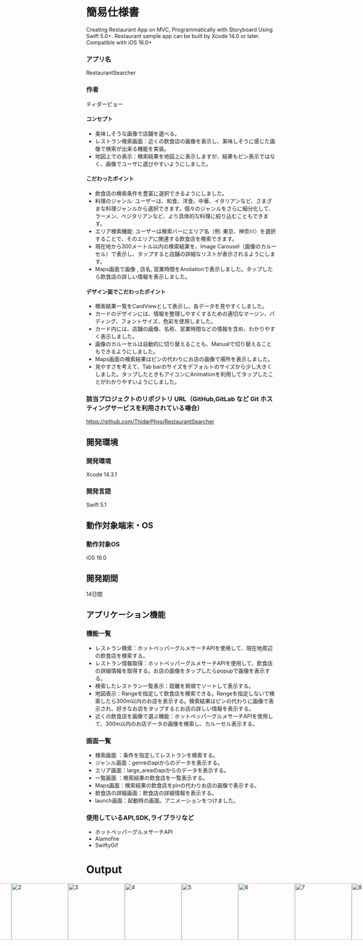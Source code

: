 # 簡易仕様書
Creating Restaurant App on MVC, Programmatically with Storyboard Using Swift 5.0+. Restaurant sample app can be built by Xcode 14.0 or later. Compatible with iOS 16.0+

### アプリ名
RestaurantSearcher

### 作者
ティダーピョー

#### コンセプト
- 美味しそうな画像で店舗を選べる。
- レストラン検索画面：近くの飲食店の画像を表示し、美味しそうに感じた画像で検索が出来る機能を実装。
- 地図上での表示：検索結果を地図上に表示しますが、結果もピン表示ではなく、画像でユーザに選びやすいようにしました。

#### こだわったポイント
- 飲食店の検索条件を豊富に選択できるようにしました。
- 料理のジャンル: ユーザーは、和食、洋食、中華、イタリアンなど、さまざまな料理ジャンルから選択できます。個々のジャンルをさらに細分化して、ラーメン、ベジタリアンなど、より具体的な料理に絞り込むこともできます。
- エリア検索機能: ユーザーは検索バーにエリア名（例: 東京、神奈川）を選択することで、そのエリアに関連する飲食店を検索できます。
- 現在地から300メートル以内の検索結果を、Image Carousel（画像のカルーセル）で表示し、タップすると店舗の詳細なリストが表示されるようにします。
- Maps画面で画像 , 店名, 営業時間をAnotationで表示しました。タップしたら飲食店の詳しい情報を表示しました。

####  デザイン面でこだわったポイント
- 検索結果一覧をCardViewとして表示し、各データを見やすくしました。
- カードのデザインには、情報を整理しやすくするための適切なマージン、パディング、フォントサイズ、色彩を使用しました。
- カード内には、店舗の画像、名称、営業時間などの情報を含め、わかりやすく表示しました。
- 画像のカルーセルは自動的に切り替えることも、Manualで切り替えることもできるようにしました。
- Maps画面の検索結果はピンの代わりにお店の画像で場所を表示しました。
- 見やすさを考えて、Tab barのサイズをデフォルトのサイズから少し大きくしました。タップしたときもアイコンにAnimationを利用してタップしたことがわかりやすいようにしました。

### 該当プロジェクトのリポジトリ URL（GitHub,GitLab など Git ホスティングサービスを利用されている場合）
https://github.com/ThidarPhyo/RestaurantSearcher

## 開発環境
### 開発環境
Xcode 14.3.1

### 開発言語
Swift 5.1

## 動作対象端末・OS
### 動作対象OS
iOS 16.0

## 開発期間
14日間

## アプリケーション機能

### 機能一覧
- レストラン検索：ホットペッパーグルメサーチAPIを使用して、現在地周辺の飲食店を検索する。
- レストラン情報取得：ホットペッパーグルメサーチAPIを使用して、飲食店の詳細情報を取得する。お店の画像をタップしたらpopupで画像を表示する。
- 検索したレストラン一覧表示：距離を昇順でソートして表示する。
- 地図表示：Rangeを指定して飲食店を検索できる。Rangeを指定しないで検索したら300m以内のお店を表示する。検索結果はピンの代わりに画像で表示され、好きなお店をタップするとお店の詳しい情報を表示する。
- 近くの飲食店を画像で選ぶ機能：ホットペッパーグルメサーチAPIを使用して、300m以内のお店データの画像を検索し、カルーセル表示する。

### 画面一覧
- 検索画面 ：条件を指定してレストランを検索する。
- ジャンル画面：genreのapiからのデータを表示する。
- エリア画面：large_areaのapiからのデータを表示する。
- 一覧画面 ：検索結果の飲食店を一覧表示する。
- Maps画面：検索結果の飲食店をpinの代わりお店の画像で表示する。
- 飲食店の詳細画面：飲食店の詳細情報を表示する。
- launch画面：起動時の画面。アニメーションをつけました。

### 使用しているAPI,SDK,ライブラリなど
- ホットペッパーグルメサーチAPI
- Alamofire
- SwiftyGif

# Output
<div style="display: flex; justify-content: center;">
  <div style="display: flex;">
    <img width="150" alt="1" src="https://github.com/ThidarPhyo/RestaurantSearcher/assets/46513687/1c8edfa5-0790-4983-aff5-05d9530bcd70">
    <img width="150" alt="2" src="https://github.com/ThidarPhyo/RestaurantSearcher/assets/46513687/9cc0c4be-330c-48a5-ae32-eaf1453ac0a4">
  </div>
  <div style="display: flex;">
    <img width="150" alt="3" src="https://github.com/ThidarPhyo/RestaurantSearcher/assets/46513687/2dd8b4fe-3565-4d2f-a666-7258944fa29c">
    <img width="150" alt="4" src="https://github.com/ThidarPhyo/RestaurantSearcher/assets/46513687/15441d28-1e3a-429e-8cea-b73dc0762125">
  </div>
  
  <div style="display: flex;">
    <img width="150" alt="5" src="https://github.com/ThidarPhyo/RestaurantSearcher/assets/46513687/127971e1-73f8-46f0-9f12-f503b136b969">
    <img width="150" alt="6" src="https://github.com/ThidarPhyo/RestaurantSearcher/assets/46513687/56dbfebb-3e32-4ded-aa45-5041c5a4e0a6">
  </div>

  <div style="display: flex;">
    <img width="150" alt="7" src="https://github.com/ThidarPhyo/RestaurantSearcher/assets/46513687/57828158-d6bb-4846-9394-0c5c53324c45">
    <img width="150" alt="8" src="https://github.com/ThidarPhyo/RestaurantSearcher/assets/46513687/2a94633e-a68b-4e91-8753-25ade34c2bba">
  </div>
</div>



